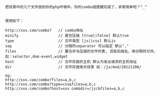 

    把目录中的几个文件放到你的php环境中，你的combo就搭建完成了，非常简单吧？^_^


    使用如下：

    http://xxx.com/combo?   // combo地址
    minify                  // 是否压缩 [true||false] 默认true
    type                    // 文件类型 [js||css] 默认js
    sep                     // 分隔符separator 可以指定 默认","  
    files                   // 要合并与压缩的文件列表, 没有后缀名，用分隔符分开。如：selector,dom-event,widget
    host                    // 文件存放的主机 默认为发出请求的主机地址
    dir                     // 文件存放绝对目录 如：/js/mod/20121206/

    eg:
    http://xxx.com/combo?files=a,b,c
    http://xxx.com/combo?type=css&files=a,b,c
    http://xxx.com/combo?host=xxx.com&dir=/js/&files=a,b,c
